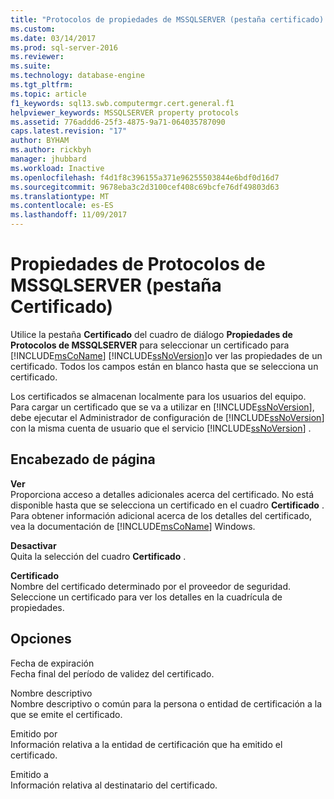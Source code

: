 ```yaml
---
title: "Protocolos de propiedades de MSSQLSERVER (pestaña certificado) | Documentos de Microsoft"
ms.custom: 
ms.date: 03/14/2017
ms.prod: sql-server-2016
ms.reviewer: 
ms.suite: 
ms.technology: database-engine
ms.tgt_pltfrm: 
ms.topic: article
f1_keywords: sql13.swb.computermgr.cert.general.f1
helpviewer_keywords: MSSQLSERVER property protocols
ms.assetid: 776addd6-25f3-4875-9a71-064035787090
caps.latest.revision: "17"
author: BYHAM
ms.author: rickbyh
manager: jhubbard
ms.workload: Inactive
ms.openlocfilehash: f4d1f8c396155a371e96255503844e6bdf0d16d7
ms.sourcegitcommit: 9678eba3c2d3100cef408c69bcfe76df49803d63
ms.translationtype: MT
ms.contentlocale: es-ES
ms.lasthandoff: 11/09/2017
---
```

# <a name="protocols-for-mssqlserver-properties-certificate-tab"></a>Propiedades de Protocolos de MSSQLSERVER (pestaña Certificado)
  Utilice la pestaña **Certificado** del cuadro de diálogo **Propiedades de Protocolos de MSSQLSERVER** para seleccionar un certificado para [!INCLUDE[msCoName](../../includes/msconame-md.md)] [!INCLUDE[ssNoVersion](../../includes/ssnoversion-md.md)]o ver las propiedades de un certificado. Todos los campos están en blanco hasta que se selecciona un certificado.  
  
 Los certificados se almacenan localmente para los usuarios del equipo. Para cargar un certificado que se va a utilizar en [!INCLUDE[ssNoVersion](../../includes/ssnoversion-md.md)], debe ejecutar el Administrador de configuración de [!INCLUDE[ssNoVersion](../../includes/ssnoversion-md.md)] con la misma cuenta de usuario que el servicio [!INCLUDE[ssNoVersion](../../includes/ssnoversion-md.md)] .  
  
## <a name="page-header"></a>Encabezado de página  
 **Ver**  
 Proporciona acceso a detalles adicionales acerca del certificado. No está disponible hasta que se selecciona un certificado en el cuadro **Certificado** . Para obtener información adicional acerca de los detalles del certificado, vea la documentación de [!INCLUDE[msCoName](../../includes/msconame-md.md)] Windows.  
  
 **Desactivar**  
 Quita la selección del cuadro **Certificado** .  
  
 **Certificado**  
 Nombre del certificado determinado por el proveedor de seguridad. Seleccione un certificado para ver los detalles en la cuadrícula de propiedades.  
  
## <a name="options"></a>Opciones  
 Fecha de expiración  
 Fecha final del período de validez del certificado.  
  
 Nombre descriptivo  
 Nombre descriptivo o común para la persona o entidad de certificación a la que se emite el certificado.  
  
 Emitido por  
 Información relativa a la entidad de certificación que ha emitido el certificado.  
  
 Emitido a  
 Información relativa al destinatario del certificado.  
  
  
